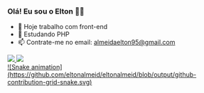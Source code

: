 ### Olá! Eu sou o Elton ✌🏽

- 🔭 Hoje trabalho com front-end
- 🌱 Estudando PHP
- 📫 Contrate-me no email: almeidaelton95@gmail.com 

 <div>
  <a href="https://github.com/eltonalmeid">
  <img height="180em" src="https://github-readme-stats.vercel.app/api?username=eltonalmeid&show_icons=true&theme=dark&include_all_commits=true&count_private=true"/>
  <img height="180em"  src="https://github-readme-stats.vercel.app/api/top-langs/?username=eltonalmeid&layout=compact&langs_count=16&theme=dark"/>
</div>
 
<div>
    ![Snake animation](https://github.com/eltonalmeid/eltonalmeid/blob/output/github-contribution-grid-snake.svg) 
 </div>
